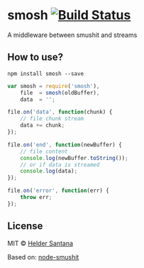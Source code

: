 smosh [![Build Status](https://travis-ci.org/heldr/smosh.svg?branch=master)](https://travis-ci.org/heldr/smosh)
=====

A middleware between smushit and streams

How to use?
------------

```shell
npm install smosh --save
```

```javascript
var smosh = require('smosh'),
    file  = smosh(oldBuffer),
    data  = '';

file.on('data', function(chunk) {
    // file chunk stream
    data += chunk;
});

file.on('end', function(newBuffer) {
    // file content
    console.log(newBuffer.toString());
    // or if data is streamed
    console.log(data);
});

file.on('error', function(err) {
    throw err;
});
```

## License

MIT © [Helder Santana](https://github.com/heldr)


Based on: [node-smushit](https://github.com/colorhook/node-smushit)
